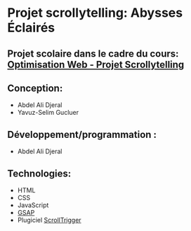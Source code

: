 # Projet scrollytelling: Abysses Éclairés

## Projet scolaire dans le cadre du cours: [Optimisation Web - Projet Scrollytelling](https://tim-montmorency.com/timdoc/582-424MO/projet-scrollytelling/)
## Conception: 
* Abdel Ali Djeral
* Yavuz-Selim Gucluer
## Développement/programmation :
* Abdel Ali Djeral
## Technologies: 
* HTML
* CSS
* JavaScript
* [GSAP](https://gsap.com/)
* Plugiciel [ScrollTrigger](https://gsap.com/docs/v3/Plugins/ScrollTrigger/)
